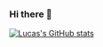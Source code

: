 ### Hi there 👋

<!--
**LucasRibeiro1024b/LucasRibeiro1024b** is a ✨ _special_ ✨ repository because its `README.md` (this file) appears on your GitHub profile.

Here are some ideas to get you started:

- 🔭 I’m currently working on ...
- 🌱 I’m currently learning ...
- 👯 I’m looking to collaborate on ...
- 🤔 I’m looking for help with ...
- 💬 Ask me about ...
- 📫 How to reach me: ...
- 😄 Pronouns: ...
- ⚡ Fun fact: ...
-->

[![Lucas's GitHub stats](https://github-readme-stats.vercel.app/api?username=lucasribeiro1024b)](https://github.com/anuraghazra/github-readme-stats)
